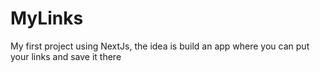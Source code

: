 # MyLinks
My first project using NextJs, the idea is build an app where you can put your links and save it there
